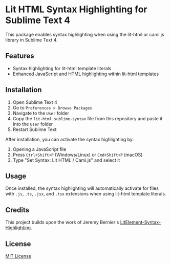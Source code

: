 # Lit HTML Syntax Highlighting for Sublime Text 4

This package enables syntax highlighting when using the lit-html or cami.js library in Sublime Text 4.

## Features

- Syntax highlighting for lit-html template literals
- Enhanced JavaScript and HTML highlighting within lit-html templates

## Installation

1. Open Sublime Text 4
2. Go to `Preferences > Browse Packages`
3. Navigate to the `User` folder
4. Copy the `lit-html.sublime-syntax` file from this repository and paste it into the `User` folder
5. Restart Sublime Text

After installation, you can activate the syntax highlighting by:
1. Opening a JavaScript file
2. Press `Ctrl+Shift+P` (Windows/Linux) or `Cmd+Shift+P` (macOS)
3. Type "Set Syntax: Lit HTML / Cami.js" and select it

## Usage

Once installed, the syntax highlighting will automatically activate for files with `.js`, `.ts`, `.jsx`, and `.tsx` extensions when using lit-html template literals.

## Credits

This project builds upon the work of Jeremy Bernier's [LitElement-Syntax-Highlighting](https://github.com/JeremyBernier/LitElement-Syntax-Highlighting).

## License

[MIT License](LICENSE)
